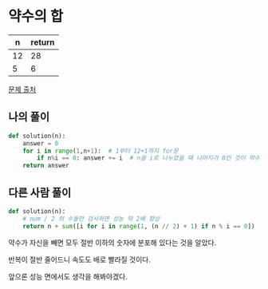 # 약수의 합

| n | return |
| --- | --- |
| 12 | 28 |
| 5 | 6 |

[문제 출처](https://school.programmers.co.kr/learn/courses/30/lessons/12928?language=python3)

## 나의 풀이
```python
def solution(n):
    answer = 0
    for i in range(1,n+1):  # 1부터 12+1까지 for문
        if n%i == 0: answer += i  # n을 i로 나누었을 때 나머지가 0인 것이 약수이므로 answer에 해당되는 i 더하기
    return answer
```

## 다른 사람 풀이
```python
def solution(n):
    # num / 2 의 수들만 검사하면 성능 약 2배 향상
    return n + sum([i for i in range(1, (n // 2) + 1) if n % i == 0])
```

약수가 자신을 빼면 모두 절반 이하의 숫자에 분포해 있다는 것을 알았다.

반복이 절반 줄어드니 속도도 배로 빨라질 것이다.

앞으론 성능 면에서도 생각을 해봐야겠다.